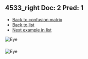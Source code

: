 ## 4533_right Doc: 2 Pred: 1
- [Back to confusion matrix](https://github.com/juliandewit/kaggle_retinopathy/blob/master/matrix.md)
- [Back to list](https://github.com/juliandewit/kaggle_retinopathy/blob/master/lists/21/list.md)
- [Next example in list](https://github.com/juliandewit/kaggle_retinopathy/blob/master/lists/21/46/4657_left.md)

![Eye](https://retinopaty.blob.core.windows.net/size1024/4533_right_2.jpeg)

### 

![Eye]()
